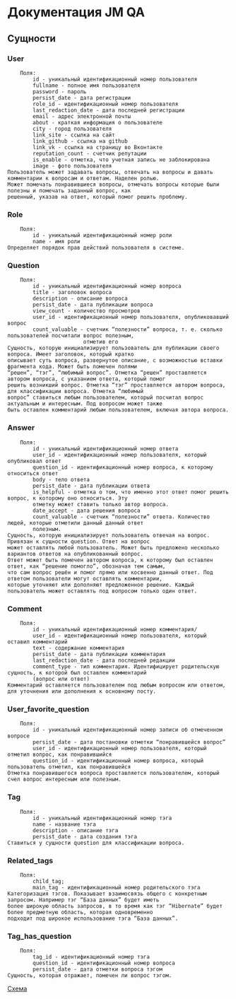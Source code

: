 # Документация JM QA

## Сущности

### User
        Поля:
            id - уникальный идентификационный номер пользователя
            fullname - полное имя пользователя
            password - пароль
            persist_date - дата регистрации
            role_id - идентификационный номер пользователя
            last_redaction_date - дата последней регистрации
            email - адрес электронной почты
            about - краткая информация о пользователе
            city - город пользователя
            link_site - ссылка на сайт
            link_github - ссылка на github
            link_vk - ссылка на страницу во Вконтакте
            reputation_count - счетчик репутации
            is_enable - отметка, что учетная запись не заблокирована
            image - фото пользователя
    Пользователь может задавать вопросы, отвечать на вопросы и давать комментарии к вопросам и ответам. Наделен ролью.
    Может помечать понравившиеся вопросы, отмечать вопросы которые были полезны и помечать заданный вопрос, как
    решенный, указав на ответ, который помог решить проблему.

### Role
        Поля:
            id - уникальный идентификационный номер роли
            name - имя роли
    Определяет порядок прав действий пользователя в системе.

### Question
        Поля:
            id - уникальный идентификационный номер вопроса
            title - заголовок вопроса
            description - описание вопроса
            persist_date - дата публикации вопроса
            view_count - количество просмотров
            user_id - идентификационный номер пользователя, опубликовавший вопрос
            count_valuable - счетчик “полезности” вопроса, т. е. сколько пользователей посчитали вопрос полезным,
                            отметив его
    Сущность, которую инициализирует пользователь для публикации своего вопроса. Имеет заголовок, который кратко
    описывает суть вопроса, развернутое описание, с возможностью вставки фрагмента кода. Может быть помечен полями
    “решен”, “тэг”, “любимый вопрос”. Отметка “решен” проставляется автором вопроса, с указанием ответа, который помог
    решить возникший вопрос. Отметка “тэг” проставляется автором вопроса, для классификации вопроса. Отметка “любимый
    вопрос” ставиться любым пользователем, который посчитал вопрос актуальным и интересным. Под вопросом может также
    быть оставлен комментарий любым пользователем, включая автора вопроса.

### Answer
        Поля:
            id - уникальный идентификационный номер ответа
            user_id - идентификационный номер пользователя, который опубликовал ответ
            question_id - идентификационный номер вопроса, к которому относиться ответ
            body - тело ответа
            persist_date - дата публикации ответа
            is_helpful - отметка о том, что именно этот ответ помог решить вопрос, к которому оно относиться. Эту
            отметку может ставить только автор вопроса.
            date_accept - дата решения вопроса
            count_valuable - счетчик “полезности” ответа. Количество людей, которые отметили данный данный ответ
            полезным.
    Сущность, которую инициализирует пользователь отвечая на вопрос. Привязан к сущности question. Ответ на вопрос
    может оставлять любой пользователь. Может быть предложено несколько вариантов ответов на опубликованный вопрос.
    Ответ может быть помечен автором вопроса, к которому был оставлен ответ, как “решение помогло”, обозначая тем самым,
    что сам вопрос решён и помог прямо или косвенно данный ответ. Под ответом пользователи могут оставлять комментарии,
    которые уточняют или дополняют предложенное решение. Каждый пользователь может оставлять под вопросом только один ответ.

### Comment
        Поля:
            id - уникальный идентификационный номер комментария/
            user_id - идентификационный номер пользователя, который оставил комментарий
            text - содержание комментария
            persist_date - дата публикации комментария
            last_redaction_date - дата последней редакции
            comment_type - тип комментария. Идентифицирует родительскую сущность, к которой был оставлен комментарий
            (вопрос или ответ)
    Комментарий оставляется пользователем под любым вопросом или ответом, для уточнения или дополнения к основному посту.

### User_favorite_question
        Поля:
            id - уникальный идентификационный номер записи об отмеченном вопросе
            persist_date - дата постановки отметки “понравившейся вопрос”
            user_id - идентификационный номер пользователя, который отметил вопрос, как понравившийся
            question_id - идентификационный номер вопроса, который пользователь отметил, как понравившейся
    Отметка понравившегося вопроса проставляется пользователем, который счел вопрос интересным или полезным.

### Tag
        Поля:
            id - уникальный идентификационный номер тэга
            name - название тэга
            description - описание тэга
            persist_date - дата создания тэга
    Ставиться у сущности question для классификации вопроса.

### Related_tags
        Поля:
            child_tag;
            main_tag - идентификационный номер родительского тэга
    Категоризация тэгов. Показывает взаимосвязь общего с конкретным запросом. Например тэг “База данных” будет иметь
    более широкую область запросов, в то время как тэг “Hibernate” будет более предметную область, которая одновременно
    подходит под широкое использование тэга “База данных”.

### Tag_has_question
        Поля:
            tag_id - идентификационный номер тэга
            question_id - идентификационный номер вопроса
            persist_date - дата отметки вопроса тэгом
    Сущность, которая отражает, помечен ли вопрос тэгом.

[Схема](https://dbdiagram.io/d/5ea77c8839d18f5553fe515d)
